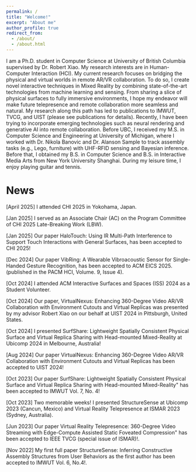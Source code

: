 ```yaml
---
permalink: /
title: "Welcome!"
excerpt: "About me"
author_profile: true
redirect_from: 
  - /about/
  - /about.html
---
```


I am a Ph.D. student in Computer Science at <a href="https://www.ubc.ca/" style="text-decoration:none" target="_blank">University of British Columbia</a> supervised by Dr. <a href="https://www.robertxiao.ca/" style="text-decoration:none" target="_blank">Robert Xiao</a>. My research interests are in Human-Computer Interaction (HCI). My current research focuses on bridging the physical and virtual worlds in remote AR/VR collaboration. To do so, I create novel interactive techniques in Mixed Reality by combining state-of-the-art technologies from machine learning and sensing. From sharing a slice of physical surfaces to fully immersive environments, I hope my endeavor will make future telepresence and remote collaboration more seamless and natural. My research along this path has led to publications to IMWUT, TVCG, and UIST (please see <a href="/publications" style="text-decoration:none">publications</a> for details). Recently, I have been trying to incorporate emerging technologies such as neural rendering and generative AI into remote collaboration. Before UBC, I received my M.S. in Computer Science and Engineering at <a href="https://umich.edu/" style="text-decoration:none" target="_blank">University of Michigan</a>, where I worked with Dr. <a href="http://www.nikolabanovic.net/" style="text-decoration:none" target="_blank">Nikola Banovic</a> and Dr. <a href="https://www.alansonsample.com/" style="text-decoration:none" target="_blank">Alanson Sample</a> to track assembly tasks (e.g., Lego, furniture) with UHF-RFID sensing and Bayesian inference. Before that, I obtained my B.S. in Computer Science and B.S. in Interactive Media Arts from <a href="https://shanghai.nyu.edu/" style="text-decoration:none" target="_blank">New York University Shanghai</a>. During my leisure time, I enjoy playing guitar and tennis.

# News
[April 2025] I attended <a href="https://chi2025.acm.org/" style="text-decoration:none">CHI 2025</a> in Yokohama, Japan.

[Jan 2025] I served as an Associate Chair (AC) on the Program Committee of <a href="https://chi2025.acm.org/for-authors/late-breaking-work/" style="text-decoration:none">CHI 2025 Late-Breaking Work (LBW)</a>.

[Jan 2025] Our paper <a href="/publications/halotouch" style="text-decoration:none">HaloTouch: Using IR Multi-Path Interference to Support Touch Interactions with General Surfaces</a>, has been accepted to <a href="https://chi2025.acm.org/" style="text-decoration:none">CHI 2025</a>!

[Dec 2024] Our paper <a href="/publications/vibring" style="text-decoration:none">VibRing: A Wearable Vibroacoustic Sensor for Single-Handed Gesture Recognition</a>, has been accepted to <a href="https://eics.acm.org/2025/" style="text-decoration:none">ACM EICS 2025</a>. (published in the <a href="https://dl.acm.org/journal/pacmhci/tracks/eics" style="text-decoration:none">PACM HCI, Volume. 9, Issue 4</a>).

[Oct 2024] I attended <a href="https://iss2024.acm.org/" style="text-decoration:none">ACM Interactive Surfaces and Spaces (ISS) 2024</a> as a Student Volunteer.

[Oct 2024] Our paper, <a href="/publications/virtual-nexus" style="text-decoration:none">VirtualNexus: Enhancing 360-Degree Video AR/VR Collaboration with Environment Cutouts and Virtual Replicas</a> was presented by my advisor Robert Xiao on our behalf at <a href="https://uist.acm.org/2024/" style="text-decoration:none" target="_blank">UIST 2024</a> in Pittsburgh, United States.

[Oct 2024] I presented <a href="/publications/surf-share" style="text-decoration:none">SurfShare: Lightweight Spatially Consistent Physical Surface and Virtual Replica Sharing with Head-mounted Mixed-Reality</a> at <a href="https://www.ubicomp.org/ubicomp-iswc-2024/" style="text-decoration:none" target="_blank">Ubicomp 2024</a> in Melbourne, Australia!

[Aug 2024] Our paper <a href="/publications/virtual-nexus" style="text-decoration:none">VirtualNexus: Enhancing 360-Degree Video AR/VR Collaboration with Environment Cutouts and Virtual Replicas</a> has been accepted to <a href="https://uist.acm.org/2024/" style="text-decoration:none" target="_blank">UIST 2024</a>!

[Oct 2023] Our paper <a href="/publications/surf-share" style="text-decoration:none">SurfShare: Lightweight Spatially Consistent Physical Surface and Virtual Replica Sharing with Head-mounted Mixed-Reality"</a> has been accepted to <a href="https://dl.acm.org/journal/imwut" style="text-decoration:none" target="_blank">IMWUT</a> Vol. 7, No. 4!

[Oct 2023] Two memorable weeks! I presented <a href="/publications/structuresense" style="text-decoration:none">StructureSense</a> at Ubicomp 2023 (Cancun, Mexico) and <a href="/publications/vr-telepresence" style="text-decoration:none">Virtual Reality Telepresence</a> at ISMAR 2023 (Sydney, Australia).

[Jun 2023] Our paper <a href="/publications/vr-telepresence" style="text-decoration:none">Virtual Reality Telepresence: 360-Degree Video Streaming with Edge-Compute Assisted Static Foveated Compression"</a> has been accepted to <a href="https://ieeexplore.ieee.org/xpl/RecentIssue.jsp?punumber=2945" style="text-decoration:none" target="_blank">IEEE TVCG</a> (special issue of ISMAR)!.

[Nov 2022] My first full paper <a href="/publications/structuresense" style="text-decoration:none">StructureSense: Inferring Constructive Assembly Structures from User Behaviors</a> as the first author has been accepted to <a href="https://dl.acm.org/journal/imwut" style="text-decoration:none" target="_blank">IMWUT</a> Vol. 6, No.4!.